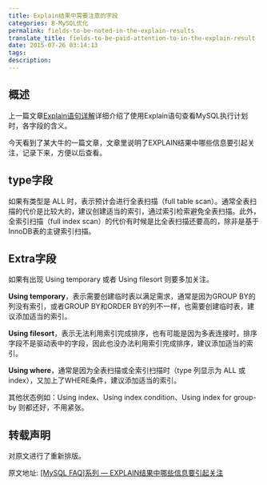 ```yaml
---
title: Explain结果中需要注意的字段
categories: B-MySQL优化
permalink: fields-to-be-noted-in-the-explain-results
translate_title: fields-to-be-paid-attention-to-in-the-explain-result
date: 2015-07-26 03:14:13
tags:
description:
---
```

## 概述
上一篇文章[Explain语句详解](http://www.php101.cn/2015/07/23/Explain%E8%AF%AD%E5%8F%A5%E8%AF%A6%E8%A7%A3/)详细介绍了使用Explain语句查看MySQL执行计划时，各字段的含义。  

今天看到了某大牛的一篇文章，文章里说明了EXPLAIN结果中哪些信息要引起关注，记录下来，方便以后查看。  

## type字段
如果有类型是 ALL 时，表示预计会进行全表扫描（full table scan）。通常全表扫描的代价是比较大的，建议创建适当的索引，通过索引检索避免全表扫描。此外，全索引扫描（full index scan）的代价有时候是比全表扫描还要高的，除非是基于InnoDB表的主键索引扫描。

## Extra字段
如果有出现 Using temporary 或者 Using filesort 则要多加关注。  

**Using temporary**，表示需要创建临时表以满足需求，通常是因为GROUP BY的列没有索引，或者GROUP BY和ORDER BY的列不一样，也需要创建临时表，建议添加适当的索引。  

**Using filesort**，表示无法利用索引完成排序，也有可能是因为多表连接时，排序字段不是驱动表中的字段，因此也没办法利用索引完成排序，建议添加适当的索引。  

**Using where**，通常是因为全表扫描或全索引扫描时（type 列显示为 ALL 或 index），又加上了WHERE条件，建议添加适当的索引。  

其他状态例如：Using index、Using index condition、Using index for group-by 则都还好，不用紧张。 

## 转载声明
对原文进行了重新排版。  

原文地址:  [[MySQL FAQ]系列 — EXPLAIN结果中哪些信息要引起关注](http://imysql.com/2015/06/14/mysql-faq-what-important-information-in-explain.shtml)